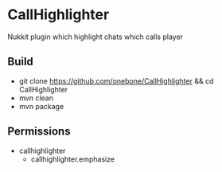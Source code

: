 # CallHighlighter
Nukkit plugin which highlight chats which calls player

## Build
- git clone https://github.com/onebone/CallHighlighter && cd CallHighlighter
- mvn clean
- mvn package

## Permissions
- callhighlighter
	- callhighlighter.emphasize
